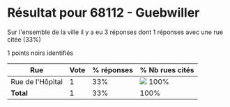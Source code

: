 # Résultat pour 68112 - Guebwiller

Sur l'ensemble de la ville il y a eu 3 réponses dont 1 réponses avec une rue citée (33%)

1 points noirs identifiés

| Rue | Vote | % réponses | % Nb rues cités|
|-----|------|------------|----------------|
| Rue de l'Hôpital | 1 | 33% | <img src="../../img/bar_100.gif" />&nbsp;100%|
| **Total** | 1 | 33% | 100%|
